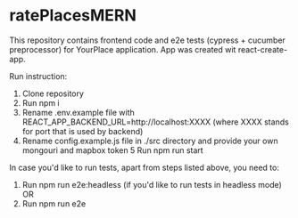 # ratePlacesMERN
This repository contains frontend code and e2e tests (cypress + cucumber preprocessor) for YourPlace application.
App was created wit react-create-app.

Run instruction:
1. Clone repository
2. Run npm i
3. Rename .env.example file with REACT_APP_BACKEND_URL=http://localhost:XXXX (where XXXX stands for port that is used by backend)
4. Rename config.example.js file in ./src directory and provide your own mongouri and mapbox token
5 Run npm run start

In case you'd like to run tests, apart from steps listed above, you need to:
1. Run npm run e2e:headless (if you'd like to run tests in headless mode)
OR
1. Run npm run e2e
